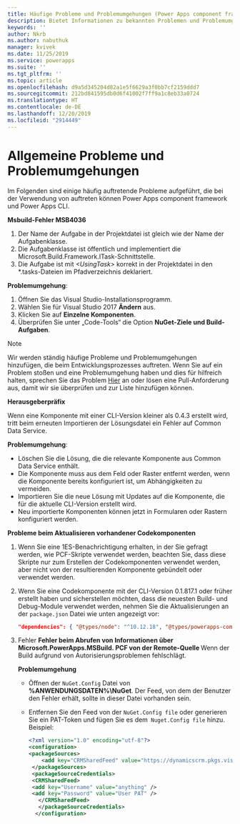 ```yaml
---
title: Häufige Probleme und Problemumgehungen (Power Apps component framework) | Microsoft Docs
description: Bietet Informationen zu bekannten Problemen und Problemumgehungen, die bei der Arbeit auftreten können Power Apps component framework und CLI
keywords: ''
author: Nkrb
ms.author: nabuthuk
manager: kvivek
ms.date: 11/25/2019
ms.service: powerapps
ms.suite: ''
ms.tgt_pltfrm: ''
ms.topic: article
ms.openlocfilehash: d9a5d345204d82a1e5f6629a3f0bb7cf2159ddd7
ms.sourcegitcommit: 212bd841595db0d6f41002f7ff9a1c8eb33a0724
ms.translationtype: HT
ms.contentlocale: de-DE
ms.lasthandoff: 12/20/2019
ms.locfileid: "2914449"
---
```

# <a name="common-issues-and-workarounds"></a>Allgemeine Probleme und Problemumgehungen

Im Folgenden sind einige häufig auftretende Probleme aufgeführt, die bei der Verwendung von auftreten können Power Apps component framework und Power Apps CLI.

**Msbuild-Fehler MSB4036**

1. Der Name der Aufgabe in der Projektdatei ist gleich wie der Name der Aufgabenklasse.
2. Die Aufgabenklasse ist öffentlich und implementiert die Microsoft.Build.Framework.ITask-Schnittstelle.
3. Die Aufgabe ist mit *\<UsingTask>* korrekt in der Projektdatei in den *.tasks-Dateien im Pfadverzeichnis deklariert.

**Problemumgehung**:

1. Öffnen Sie das Visual Studio-Installationsprogramm. 
1. Wählen Sie für Visual Studio 2017 **Ändern** aus. 
1. Klicken Sie auf **Einzelne Komponenten**.
1. Überprüfen Sie unter „Code-Tools“ die Option **NuGet-Ziele und Build-Aufgaben**.

> [!NOTE]
> Wir werden ständig häufige Probleme und Problemumgehungen hinzufügen, die beim Entwicklungsprozesses auftreten. Wenn Sie auf ein Problem stoßen und eine Problemumgehung haben und dies für hilfreich halten, sprechen Sie das Problem [Hier](https://powerusers.microsoft.com/t5/Power-Apps-Component-Framework/bd-p/pa_component_framework) an oder lösen eine Pull-Anforderung aus, damit wir sie überprüfen und zur Liste hinzufügen können.

**Herausgeberpräfix**

Wenn eine Komponente mit einer CLI-Version kleiner als 0.4.3 erstellt wird, tritt beim erneuten Importieren der Lösungsdatei ein Fehler auf Common Data Service. 

**Problemumgehung**:

- Löschen Sie die Lösung, die die relevante Komponente aus Common Data Service enthält. 
- Die Komponente muss aus dem Feld oder Raster entfernt werden, wenn die Komponente bereits konfiguriert ist, um Abhängigkeiten zu vermeiden.
- Importieren Sie die neue Lösung mit Updates auf die Komponente, die für die aktuelle CLI-Version erstellt wird.
- Neu importierte Komponenten können jetzt in Formularen oder Rastern konfiguriert werden.  

**Probleme beim Aktualisieren vorhandener Codekomponenten**

1. Wenn Sie eine 1ES-Benachrichtigung erhalten, in der Sie gefragt werden, wie PCF-Skripte verwendet werden, beachten Sie, dass diese Skripte nur zum Erstellen der Codekomponenten verwendet werden, aber nicht von der resultierenden Komponente gebündelt oder verwendet werden.  
2. Wenn Sie eine Codekomponente mit der CLI-Version 0.1.817.1 oder früher erstellt haben und sicherstellen möchten, dass die neuesten Build- und Debug-Module verwendet werden, nehmen Sie die Aktualisierungen an der `package.json` Datei wie unten angezeigt vor:
   
   ```JSON
   "dependencies": { "@types/node": "^10.12.18", "@types/powerapps-component-framework": "1.1.0"}, "devDependencies": { "pcf-scripts": "~0", "pcf-start": "~0" } 
   ```

3. Fehler **Fehler beim Abrufen von Informationen über Microsoft.PowerApps.MSBuild. PCF von der Remote-Quelle <Feed Url>** Wenn der Build aufgrund von Autorisierungsproblemen fehlschlägt. 

   **Problemumgehung**

   - Öffnen der `NuGet.Config` Datei von **%ANWENDUNGSDATEN%\NuGet**. Der Feed, von dem der Benutzer den Fehler erhält, sollte in dieser Datei vorhanden sein. 
   - Entfernen Sie den Feed von der `NuGet.Config file` oder generieren Sie ein PAT-Token und fügen Sie es dem` Nuget.Config file` hinzu. Beispiel:

     ```XML
     <?xml version="1.0" encoding="utf-8"?>  
     <configuration>  
     <packageSources>  
         <add key="CRMSharedFeed" value="https://dynamicscrm.pkgs.visualstudio.com/_packaging/CRMSharedFeed/nuget/v3/index.json" />  
      </packageSources>  
      <packageSourceCredentials>  
      <CRMSharedFeed>  
      <add key="Username" value="anything" />  
      <add key="Password" value="User PAT" />  
        </CRMSharedFeed>  
        </packageSourceCredentials>  
       </configuration>
     ```
